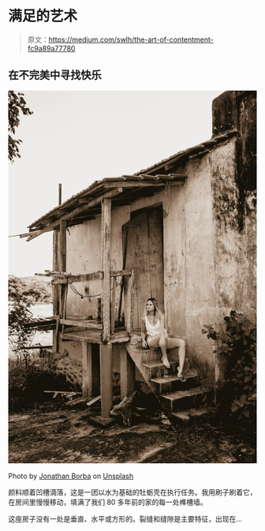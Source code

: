 # 满足的艺术

> 原文：<https://medium.com/swlh/the-art-of-contentment-fc9a89a77780>

## 在不完美中寻找快乐

![](img/214bec3c98087998edea0eaa5a1bc782.png)

Photo by [Jonathan Borba](https://unsplash.com/@jonathanborba?utm_source=medium&utm_medium=referral) on [Unsplash](https://unsplash.com?utm_source=medium&utm_medium=referral)

颜料顺着凹槽滴落，这是一团以水为基础的牡蛎壳在执行任务。我用刷子刷着它，在房间里慢慢移动，填满了我们 80 多年前的家的每一处榫槽墙。

这座房子没有一处是垂直、水平或方形的。裂缝和缝隙是主要特征，出现在…